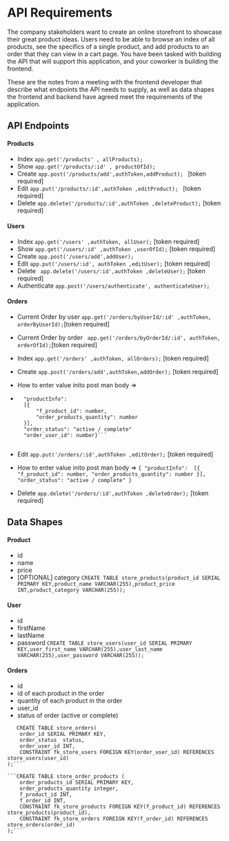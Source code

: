 # API Requirements
The company stakeholders want to create an online storefront to showcase their great product ideas. Users need to be able to browse an index of all products, see the specifics of a single product, and add products to an order that they can view in a cart page. You have been tasked with building the API that will support this application, and your coworker is building the frontend.

These are the notes from a meeting with the frontend developer that describe what endpoints the API needs to supply, as well as data shapes the frontend and backend have agreed meet the requirements of the application. 

## API Endpoints
#### Products
- Index ```app.get('/products' , allProducts); ```
- Show ``` app.get('/products/:id' , productOfId); ```
- Create ```app.post('/products/add',authToken,addProduct); ``` [token required]
- Edit ```app.put('/products/:id',authToken ,editProduct); ``` [token required]
- Delete ```app.delete('/products/:id',authToken ,deleteProduct);``` [token required]


#### Users
- Index ```app.get('/users' ,authToken, allUser);```  [token required]
- Show ```app.get('/users/:id' ,authToken ,userOfId);```  [token required]
- Create  ```app.post('/users/add',addUser);``` 
- Edit ```app.put('/users/:id', authToken ,editUser);``` [token required]
- Delete ``` app.delete('/users/:id',authToken ,deleteUser);``` [token required]
- Authenticate ```app.post('/users/authenticate', authenticateUser);```

#### Orders
- Current Order by user ```app.get('/orders/byUserId/:id' ,authToken, orderByUserId);```[token required]
- Current Order by order ``` app.get('/orders/byOrderId/:id', authToken, orderOfId);```[token required]
- Index ```app.get('/orders' ,authToken, allOrders);```  [token required]
- Create  ```app.post('/orders/add',authToken,addOrder);```  [token required]
- How to enter value inito post man body => 
- ```{
    "productInfo": 
    [{
        "f_product_id": number,
        "order_products_quantity": number
    }],
    "order_status": "active / complete"
    "order_user_id": number}```
    
- Edit ```app.put('/orders/:id',authToken ,editOrder);``` [token required]
-  How to enter value inito post man body => ```{
    "productInfo": 
    [{
        "f_product_id": number,
        "order_products_quantity": number
    }],
    "order_status": "active / complete" }```
    
- Delete ```app.delete('/orders/:id',authToken ,deleteOrder);``` [token required]

## Data Shapes
#### Product
-  id
- name
- price
- [OPTIONAL] category
```CREATE TABLE store_products(product_id SERIAL PRIMARY KEY,product_name VARCHAR(255),product_price INT,product_category VARCHAR(255)); ```

#### User
- id
- firstName
- lastName
- password
```CREATE TABLE store_users(user_id SERIAL PRIMARY KEY,user_first_name VARCHAR(255),user_last_name VARCHAR(255),user_password VARCHAR(255));```

#### Orders
- id
- id of each product in the order
- quantity of each product in the order
- user_id
- status of order (active or complete)
```CREATE TYPE status AS ENUM ('active', 'complete');
   CREATE TABLE store_orders(
    order_id SERIAL PRIMARY KEY,
    order_status  status,
    order_user_id INT,
    CONSTRAINT fk_store_users FOREIGN KEY(order_user_id) REFERENCES store_users(user_id)
);```

```CREATE TABLE store_order_products (
    order_products_id SERIAL PRIMARY KEY,
    order_products_quantity integer,
    f_product_id INT,
    f_order_id INT,
    CONSTRAINT fk_store_products FOREIGN KEY(f_product_id) REFERENCES store_products(product_id),
    CONSTRAINT fk_store_orders FOREIGN KEY(f_order_id) REFERENCES store_orders(order_id)
);```
